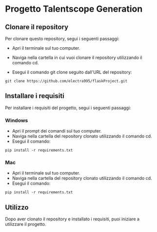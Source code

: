 # Progetto Talentscope Generation

## Clonare il repository
Per clonare questo repository, segui i seguenti passaggi:

- Apri il terminale sul tuo computer.

- Naviga nella cartella in cui vuoi clonare il repository utilizzando il comando cd.

- Esegui il comando git clone seguito dall'URL del repository:
```
git clone https://github.com/electra995/flaskProject.git
```

## Installare i requisiti
Per installare i requisiti del progetto, segui i seguenti passaggi:

### Windows
- Apri il prompt dei comandi sul tuo computer.
- Naviga nella cartella del repository clonato utilizzando il comando cd.
- Esegui il comando:
```
pip install -r requirements.txt
```

### Mac
- Apri il terminale sul tuo computer.
- Naviga nella cartella del repository clonato utilizzando il comando cd.
- Esegui il comando:
```
pip install -r requirements.txt
```

## Utilizzo
Dopo aver clonato il repository e installato i requisiti, puoi iniziare a utilizzare il progetto.
